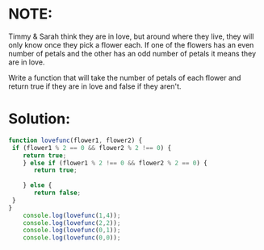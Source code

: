 # NOTE:
Timmy & Sarah think they are in love, but around where they live, they will only know once they pick a flower each. If one of the flowers has an even number of petals and the other has an odd number of petals it means they are in love.

Write a function that will take the number of petals of each flower and return true if they are in love and false if they aren't.

# Solution:
```javascript
function lovefunc(flower1, flower2) {
 if (flower1 % 2 == 0 && flower2 % 2 !== 0) {
    return true;
    } else if (flower1 % 2 !== 0 && flower2 % 2 == 0) {
       return true;
  
    } else {
       return false;
 }
}
    console.log(lovefunc(1,4));
    console.log(lovefunc(2,2));
    console.log(lovefunc(0,1));
    console.log(lovefunc(0,0));
```
